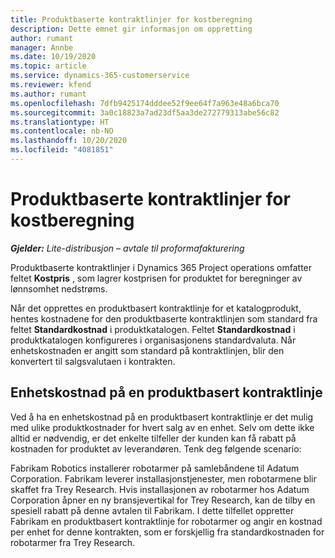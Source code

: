 ```yaml
---
title: Produktbaserte kontraktlinjer for kostberegning
description: Dette emnet gir informasjon om oppretting
author: rumant
manager: Annbe
ms.date: 10/19/2020
ms.topic: article
ms.service: dynamics-365-customerservice
ms.reviewer: kfend
ms.author: rumant
ms.openlocfilehash: 7dfb9425174dddee52f9ee64f7a963e48a6bca70
ms.sourcegitcommit: 3a0c18823a7ad23df5aa3de272779313abe56c82
ms.translationtype: HT
ms.contentlocale: nb-NO
ms.lasthandoff: 10/20/2020
ms.locfileid: "4081851"
---
```

# <a name="costing-product-based-contract-lines"></a>Produktbaserte kontraktlinjer for kostberegning

_**Gjelder:** Lite-distribusjon – avtale til proformafakturering_


Produktbaserte kontraktlinjer i Dynamics 365 Project operations omfatter feltet **Kostpris** , som lagrer kostprisen for produktet for beregninger av lønnsomhet nedstrøms.

Når det opprettes en produktbasert kontraktlinje for et katalogprodukt, hentes kostnadene for den produktbaserte kontraktlinjen som standard fra feltet **Standardkostnad** i produktkatalogen. Feltet **Standardkostnad** i produktkatalogen konfigureres i organisasjonens standardvaluta. Når enhetskostnaden er angitt som standard på kontraktlinjen, blir den konvertert til salgsvalutaen i kontrakten.

## <a name="unit-cost-on-a-product-based-contract-line"></a>Enhetskostnad på en produktbasert kontraktlinje

Ved å ha en enhetskostnad på en produktbasert kontraktlinje er det mulig med ulike produktkostnader for hvert salg av en enhet. Selv om dette ikke alltid er nødvendig, er det enkelte tilfeller der kunden kan få rabatt på kostnaden for produktet av leverandøren. Tenk deg følgende scenario:

Fabrikam Robotics installerer robotarmer på samlebåndene til Adatum Corporation. Fabrikam leverer installasjonstjenester, men robotarmene blir skaffet fra Trey Research. Hvis installasjonen av robotarmer hos Adatum Corporation åpner en ny bransjevertikal for Trey Research, kan de tilby en spesiell rabatt på denne avtalen til Fabrikam. I dette tilfellet oppretter Fabrikam en produktbasert kontraktlinje for robotarmer og angir en kostnad per enhet for denne kontrakten, som er forskjellig fra standardkostnaden for robotarmer fra Trey Research.
